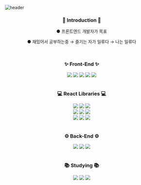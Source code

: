 ![header](https://capsule-render.vercel.app/api?type=waving&color=040404&fontColor=ffffff&height=300&section=header&text=OU9999&fontSize=90)

<div align=center>
	<h3>🙌 Introduction 🙌</h3>
	<p>● 프론트엔드 개발자가 목표</p>
	<p>● 재밌어서 공부하는중 → 즐기는 자가 일류다 → 나는 일류다</p>
</div>
<br>
<div align=center>
	<h3>✨ Front-End ✨</h3>
</div>
<div align="center">
	<img src="https://img.shields.io/badge/HTML5-E34F26?style=flat&logo=HTML5&logoColor=white" />
	<img src="https://img.shields.io/badge/CSS3-1572B6?style=flat&logo=CSS3&logoColor=white" />
	<img src="https://img.shields.io/badge/JavaScript-F7DF1E?style=flat&logo=JavaScript&logoColor=black" />
	<img src="https://img.shields.io/badge/React-61DAFB?style=flat&logo=React&logoColor=white" />
	<img src="https://img.shields.io/badge/TypeScript-3178C6?style=flat&logo=TypeScript&logoColor=white" />
</div>
<br>
<div align=center>
	<h3>💻 React Libraries 💻</h3>
</div>
<div align="center">
	<img src="https://img.shields.io/badge/React Query-FF4154?style=flat&logo=ReactQuery&logoColor=white" />
	<img src="https://img.shields.io/badge/Create React App-09D3AC?style=flat&logo=CreateReactApp&logoColor=white" />
	<img src="https://img.shields.io/badge/React Hook Form-EC5990?style=flat&logo=ReactHookForm&logoColor=white" />
</div>
<div align="center">
	<img src="https://img.shields.io/badge/React Router-CA4245?style=flat&logo=ReactRouter&logoColor=white" />
	<img src="https://img.shields.io/badge/styled components-DB7093?style=flat&logo=styledcomponents&logoColor=white" />
	<img src="https://img.shields.io/badge/Framer Motion-0055FF?style=flat&logo=framer&logoColor=white" />
</div>
<div align="center">
	<img src="https://img.shields.io/badge/Axios-5A29E4?style=flat&logo=Axios&logoColor=white" />
	<img src="https://img.shields.io/badge/Recoil-61DAFB?style=flat&logo=react&logoColor=white" />
	<img src="https://img.shields.io/badge/React Responsive-61DAFB?style=flat&logo=react&logoColor=white" />
</div>
<br>
<div align=center>
	<h3>⚙️ Back-End ⚙️</h3>
</div>
<div align="center">
	<img src="https://img.shields.io/badge/Python-3776AB?style=flat&logo=Python&logoColor=white" />
	<img src="https://img.shields.io/badge/Flask-000000?style=flat&logo=Flask&logoColor=white" />
	 <img src="https://img.shields.io/badge/Firebase-FFCA28?style=flat&logo=Firebase&logoColor=white" />
</div>
<br>

<div align=center>
	<h3>📚 Studying 📚</h3>
</div>
<div align=center>
	<img src="https://img.shields.io/badge/Django-092E20?style=flat&logo=Django&logoColor=white" />
	<img src="https://img.shields.io/badge/Next.js-000000?style=flat&logo=Next.js&logoColor=white" />
	<img src="https://img.shields.io/badge/Chakra UI-319795?style=flat&logo=Chakra UI&logoColor=white" />
</div>
<br>
